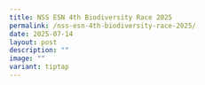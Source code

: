 ```yaml
---
title: NSS ESN 4th Biodiversity Race 2025
permalink: /nss-esn-4th-biodiversity-race-2025/
date: 2025-07-14
layout: post
description: ""
image: ""
variant: tiptap
---
```

